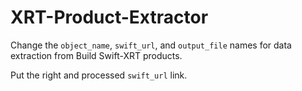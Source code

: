 # XRT-Product-Extractor

Change the `object_name`, `swift_url`, and `output_file` names for data extraction from Build Swift-XRT products.

Put the right and processed `swift_url` link.

